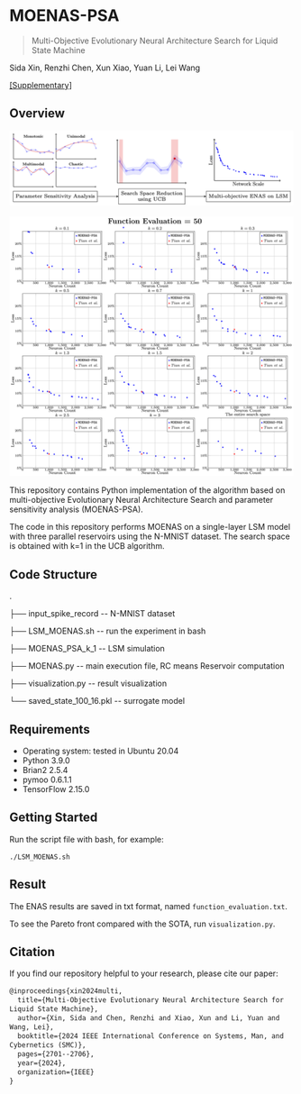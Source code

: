# MOENAS-PSA
> Multi-Objective Evolutionary Neural Architecture Search for Liquid State Machine

Sida Xin, Renzhi Chen, Xun Xiao, Yuan Li, Lei Wang

[[Supplementary]](doc/supplemental.pdf)
## Overview
<!-- ![](images/flowchart.png) -->
<img src="images/flowchart.png" width="670">
<br><br> 
<img src="doc/PF_generate.gif" width="670">

This repository contains Python implementation of the algorithm based on multi-objective Evolutionary Neural Architecture Search and parameter sensitivity analysis (MOENAS-PSA).

The code in this repository performs MOENAS on a single-layer LSM model with three parallel reservoirs using the N-MNIST dataset. The search space is obtained with k=1 in the UCB algorithm.  
## Code Structure
.

├── input_spike_record -- N-MNIST dataset

├── LSM_MOENAS.sh -- run the experiment in bash

├── MOENAS_PSA_k_1 -- LSM simulation

├── MOENAS.py -- main execution file, RC means Reservoir computation

├── visualization.py -- result visualization

└── saved_state_100_16.pkl -- surrogate model
## Requirements
- Operating system: tested in Ubuntu 20.04
- Python 3.9.0
- Brian2 2.5.4
- pymoo 0.6.1.1
- TensorFlow 2.15.0

## Getting Started
Run the script file with bash, for example:
```
./LSM_MOENAS.sh
```
## Result
The ENAS results are saved in txt format, named `function_evaluation.txt`.

To see the Pareto front compared with the SOTA, run `visualization.py`.
## Citation
If you find our repository helpful to your research, please cite our paper:
```
@inproceedings{xin2024multi,
  title={Multi-Objective Evolutionary Neural Architecture Search for Liquid State Machine},
  author={Xin, Sida and Chen, Renzhi and Xiao, Xun and Li, Yuan and Wang, Lei},
  booktitle={2024 IEEE International Conference on Systems, Man, and Cybernetics (SMC)},
  pages={2701--2706},
  year={2024},
  organization={IEEE}
}
```



